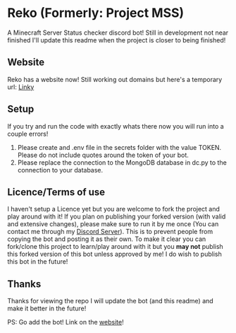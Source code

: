 # Reko (Formerly: Project MSS)
A Minecraft Server Status checker discord bot! Still in development not near finished I'll update this readme when the project is closer to being finished!
## Website
Reko has a website now! Still working out domains but here's a temporary url: [Linky](http://reko-beta.westus2.azurecontainer.io)
## Setup
If you try and run the code with exactly whats there now you will run into a couple errors!
1. Please create and .env file in the secrets folder with the value TOKEN. Please do not include quotes around the token of your bot.
3. Please replace the connection to the MongoDB database in dc.py to the connection to your database.
## Licence/Terms of use
I haven't setup a Licence yet but you are welcome to fork the project and play around with it! If you plan on publishing your forked version (with valid and extensive changes), please make sure to run it by me once (You can contact me through my [Discord Server](https://discord.gg/8vNHAA36fR)). This is to prevent people from copying the bot and posting it as their own. To make it clear you can fork/clone this project to learn/play around with it but you **may not** publish this forked version of this bot unless approved by me!
I do wish to publish this bot in the future!
## Thanks
Thanks for viewing the repo I will update the bot (and this readme) and make it better in the future! 

PS: Go add the bot! Link on the [website](http://reko-beta.westus2.azurecontainer.io)!
